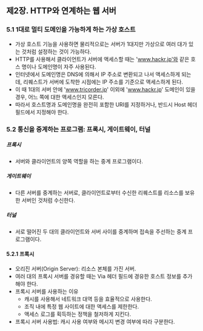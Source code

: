 ## 제2장. HTTP와 연계하는 웹 서버
### 5.1 1대로 멀티 도메인을 가능하게 하는 가상 호스트
- 가상 호스트 기능을 사용하면 물리적으로는 서버가 1대지만 가상으로 여러 대가 있는 것처럼 설정하는 것이 가능하다.
- HTTP를 사용해서 클라이언트가 서버에 액세스할 때는 'www.hackr.jp'와 같은 호스 명이나 도메인명이 자주 사용된다.
- 인터넷에서 도메인명은 DNS에 의해서 IP 주소로 변환되고 나서 액세스하게 되는데, 리퀘스트가 서버에 도착한 시점에는 IP 주소를 기준으로 액세스하게 된다.
- 이 때 1대의 서버 안에 'www.tricorder.jp' 이외에 'www.hackr.jp' 도메인이 있을 경우, 어느 쪽에 대한 액세스인지 모른다.
- 따라서 호스트명과 도메인명을 완전히 포함한 URI를 지정하거나, 반드시 Host 헤더 필드에서 지정해야 한다.

### 5.2 통신을 중계하는 프로그램: 프록시, 게이트웨이, 터널
##### 프록시
- 서버와 클라이언트의 양쪽 역할을 하는 중계 프로그램이다.

##### 게이트웨이
- 다른 서버를 중계하는 서버로, 클라이언트로부터 수신한 리퀘스트를 리소스를 보유한 서버인 것처럼 수신한다.

##### 터널
- 서로 떨어진 두 대의 클라이언트와 서버 사이를 중계하며 접속을 주선하는 중계 프로그램이다.

#### 5.2.1 프록시
- 오리진 서버(Origin Server): 리소스 본체를 가진 서버.
- 여러 대의 프록시 서버를 경유할 때는 Via 헤더 필드에 경유한 호스트 정보를 추가해야 한다.
- 프록시 서버를 사용하는 이유
  - 캐시를 사용해서 네트워크 대역 등을 효율적으로 사용한다.
  - 조직 내에 특정 웹 사이트에 대한 액세스를 제한한다.
  - 액세스 로그를 획득하는 정책을 철저하게 지킨다.
- 프록시 서버 사용법: 캐시 사용 여부와 메시지 변경 여부에 따라 구분한다.
